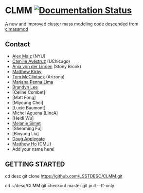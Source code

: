 

# CLMM [![Documentation Status](https://readthedocs.org/projects/clmm/badge/?version=master)](https://clmm.readthedocs.io/en/master/?badge=master)

A new and improved cluster mass modeling code descended from [clmassmod](https://github.com/LSSTDESC/clmassmod)

## Contact

* [Alex Malz](https://github.com/aimalz) (NYU)
* [Camille Avestruz](https://github.com/cavestruz) (UChicago)
* [Anja von der Linden](https://github.com/anjavdl) (Stony Brook)
* [Matthew Kirby](https://github.com/matthewkirby)
* [Tom McClintock](https://github.com/tmcclintock) (Arizona)
* [Mariana Penna Lima](https://github.com/pennalima)
* [Brandyn Lee](https://github.com/brandynlee)
* [Celine Combet]
* [Matt Fong]
* [Miyoung Choi]
* [Lucie Baumont]
* [Michel Aguena](https://github.com/m-aguena) (LIneA)
* [Heidi Wu]
* [Melanie Simet](https://github.com/msimet)
* [Shenming Fu]
* [Binyang Liu]
* [Doug Applegate](https://github.com/deapplegate)
* [Matthew Ho](https://github.com/maho3) (CMU)
* Add your name here!


## GETTING STARTED
cd desc
git clone https://github.com/LSSTDESC/CLMM.git


cd ~/desc/CLMM
git checkout master
git pull --ff-only






